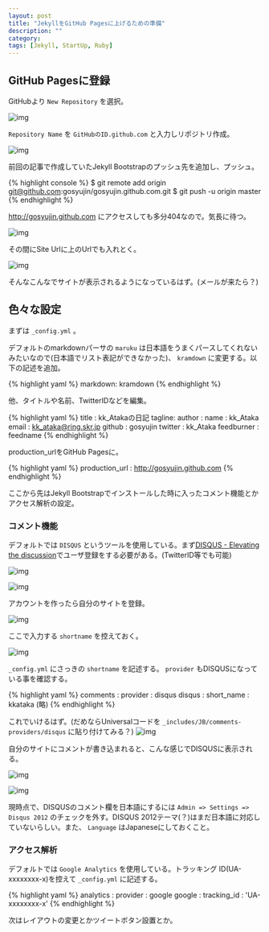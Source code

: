 ```yaml
---
layout: post
title: "JekyllをGitHub Pagesに上げるための準備"
description: ""
category: 
tags: [Jekyll, StartUp, Ruby]
---
```


## GitHub Pagesに登録

GitHubより `New Repository` を選択。

![img](/static/images/2012-09-20/2012-09-20-1.jpg)

`Repository Name` を `GitHubのID.github.com` と入力しリポジトリ作成。

![img](/static/images/2012-09-20/2012-09-20-2.jpg)

前回の記事で作成していたJekyll Bootstrapのプッシュ先を追加し、プッシュ。

{% highlight console %}
$ git remote add origin git@github.com:gosyujin/gosyujin.github.com.git
$ git push -u origin master
{% endhighlight %}

http://gosyujin.github.com にアクセスしても多分404なので。気長に待つ。

![img](/static/images/2012-09-20/2012-09-20-3.jpg)

その間にSite Urlに上のUrlでも入れとく。

![img](/static/images/2012-09-20/2012-09-20-4.jpg)

そんなこんなでサイトが表示されるようになっているはず。(メールが来たら？)

## 色々な設定

まずは `_config.yml` 。

デフォルトのmarkdownパーサの `maruku` は日本語をうまくパースしてくれないみたいなので(日本語でリスト表記ができなかった)、 `kramdown` に変更する。以下の記述を追加。

{%  highlight yaml %}
markdown: kramdown
{%  endhighlight %}

他、タイトルや名前、TwitterIDなどを編集。

{%  highlight yaml %}
title : kk_Atakaの日記
tagline: 
author :
  name : kk_Ataka
  email : kk_ataka@ring.skr.jp
  github : gosyujin
  twitter : kk_Ataka
  feedburner : feedname
{%  endhighlight %}

production_urlをGitHub Pagesに。

{%  highlight yaml %}
production_url : http://gosyujin.github.com
{%  endhighlight %}

ここから先はJekyll Bootstrapでインストールした時に入ったコメント機能とかアクセス解析の設定。

### コメント機能

デフォルトでは `DISQUS` というツールを使用している。まず[DISQUS - Elevating the discussion](http://disqus.com/)でユーザ登録をする必要がある。(TwitterID等でも可能)

![img](/static/images/2012-09-20/2012-09-20-5.jpg)

![img](/static/images/2012-09-20/2012-09-20-6.jpg)

アカウントを作ったら自分のサイトを登録。

![img](/static/images/2012-09-20/2012-09-20-7.jpg)

ここで入力する `shortname` を控えておく。

![img](/static/images/2012-09-20/2012-09-20-8.jpg)

`_config.yml` にさっきの `shortname` を記述する。 `provider` もDISQUSになっている事を確認する。

{%  highlight yaml %}
comments :
  provider : disqus
  disqus :
    short_name : kkataka
  (略)
{%  endhighlight %}

これでいけるはず。(だめならUniversalコードを `_includes/JB/comments-providers/disqus` に貼り付けてみる？)
![img](/static/images/2012-09-20/2012-09-20-9.jpg)

自分のサイトにコメントが書き込まれると、こんな感じでDISQUSに表示される。

![img](/static/images/2012-09-20/2012-09-20-10.jpg)

![img](/static/images/2012-09-20/2012-09-20-11.jpg)

現時点で、DISQUSのコメント欄を日本語にするには `Admin => Settings => Disqus 2012` のチェックを外す。DISQUS 2012テーマ(？)はまだ日本語に対応していないらしい。また、 `Language` はJapaneseにしておくこと。

### アクセス解析

デフォルトでは `Google Analytics` を使用している。トラッキング ID(UA-xxxxxxxx-x)を控えて `_config.yml` に記述する。

{%  highlight yaml %}
analytics :
  provider : google
  google :
      tracking_id : 'UA-xxxxxxxx-x'
{%  endhighlight %}

次はレイアウトの変更とかツイートボタン設置とか。
